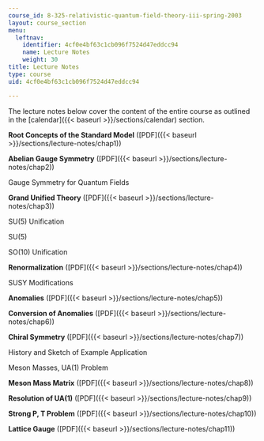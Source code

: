 ```yaml
---
course_id: 8-325-relativistic-quantum-field-theory-iii-spring-2003
layout: course_section
menu:
  leftnav:
    identifier: 4cf0e4bf63c1cb096f7524d47eddcc94
    name: Lecture Notes
    weight: 30
title: Lecture Notes
type: course
uid: 4cf0e4bf63c1cb096f7524d47eddcc94

---
```


The lecture notes below cover the content of the entire course as outlined in the [calendar]({{< baseurl >}}/sections/calendar) section.

**Root Concepts of the Standard Model** ([PDF]({{< baseurl >}}/sections/lecture-notes/chap1))

**Abelian Gauge Symmetry** ([PDF]({{< baseurl >}}/sections/lecture-notes/chap2))

Gauge Symmetry for Quantum Fields

**Grand Unified Theory** ([PDF]({{< baseurl >}}/sections/lecture-notes/chap3))

SU(5) Unification

SU(5)

SO(10) Unification

**Renormalization** ([PDF]({{< baseurl >}}/sections/lecture-notes/chap4))

SUSY Modifications

**Anomalies** ([PDF]({{< baseurl >}}/sections/lecture-notes/chap5))

**Conversion of Anomalies** ([PDF]({{< baseurl >}}/sections/lecture-notes/chap6))

**Chiral Symmetry** ([PDF]({{< baseurl >}}/sections/lecture-notes/chap7))

History and Sketch of Example Application

Meson Masses, UA(1) Problem

**Meson Mass Matrix** ([PDF]({{< baseurl >}}/sections/lecture-notes/chap8))

**Resolution of UA(1)** ([PDF]({{< baseurl >}}/sections/lecture-notes/chap9))

**Strong P, T Problem** ([PDF]({{< baseurl >}}/sections/lecture-notes/chap10))

**Lattice Gauge** ([PDF]({{< baseurl >}}/sections/lecture-notes/chap11))